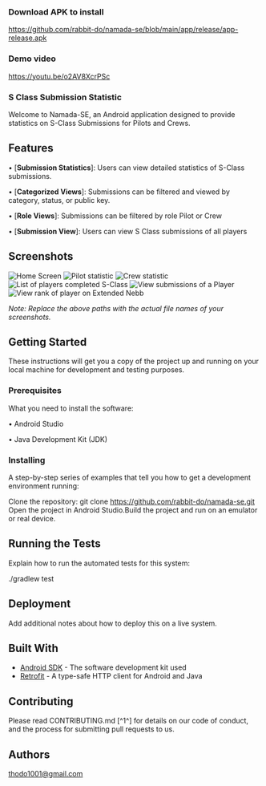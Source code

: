 ### Download APK to install
https://github.com/rabbit-do/namada-se/blob/main/app/release/app-release.apk

### Demo video
https://youtu.be/o2AV8XcrPSc

### S Class Submission Statistic

Welcome to Namada-SE, an Android application designed to provide statistics on S-Class Submissions for Pilots and Crews.

## Features

•  [**Submission Statistics**]: Users can view detailed statistics of S-Class submissions.

•  [**Categorized Views**]: Submissions can be filtered and viewed by category, status, or public key.

•  [**Role Views**]: Submissions can be filtered by role Pilot or Crew

•  [**Submission View**]: Users can view S Class submissions of all players


## Screenshots

![Home Screen](/screenshot/HomeScreen.png)
![Pilot statistic](/screenshot/Pilot_statistic.png)
![Crew statistic](/screenshot/crew_statistic.png)
![List of players completed S-Class](/screenshot/Player%20list.png)
![View submissions of a Player](/screenshot/player%20submissions.png)
![View rank of player on Extended Nebb](/screenshot/extended%20rank.png)

*Note: Replace the above paths with the actual file names of your screenshots.*

## Getting Started

These instructions will get you a copy of the project up and running on your local machine for development and testing purposes.

### Prerequisites

What you need to install the software:


•  Android Studio

•  Java Development Kit (JDK)


### Installing

A step-by-step series of examples that tell you how to get a development environment running:


Clone the repository:
git clone https://github.com/rabbit-do/namada-se.git 
Open the project in Android Studio.Build the project and run on an emulator or real device.

## Running the Tests

Explain how to run the automated tests for this system:


./gradlew test


## Deployment

Add additional notes about how to deploy this on a live system.

## Built With

* [Android SDK](https://developer.android.com/studio) - The software development kit used
* [Retrofit](https://square.github.io/retrofit/) - A type-safe HTTP client for Android and Java

## Contributing

Please read CONTRIBUTING.md [^1^] for details on our code of conduct, and the process for submitting pull requests to us.



## Authors

 thodo1001@gmail.com
